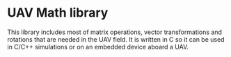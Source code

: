 # UAV Math library
This library includes most of matrix operations, vector transformations and rotations that are needed in the UAV field. It is written in C so it can be used in C/C++ simulations or on an embedded device aboard a UAV. 

